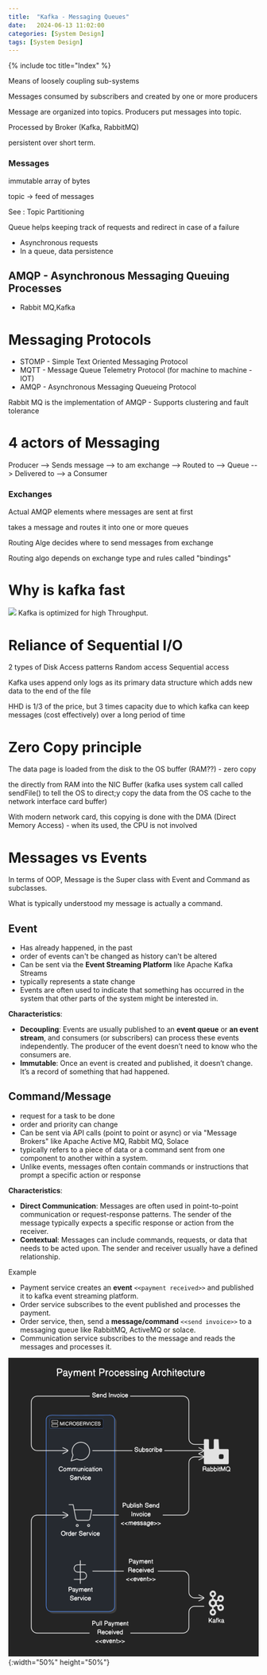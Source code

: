 ```yaml
---
title:  "Kafka - Messaging Queues"
date:   2024-06-13 11:02:00
categories: [System Design]
tags: [System Design]
---
```

{% include toc title="Index" %}

Means of loosely coupling sub-systems

Messages consumed by subscribers and created by one or more producers

Message are organized into topics. Producers put messages into topic.

Processed by Broker (Kafka, RabbitMQ)

persistent over short term.

### Messages
immutable array of bytes

topic -> feed of messages

See : Topic Partitioning

Queue helps keeping track of requests and redirect in case of a failure

- Asynchronous requests
- In a queue, data persistence

## AMQP - Asynchronous Messaging Queuing Processes
- Rabbit MQ,Kafka

# Messaging Protocols

- STOMP - Simple Text Oriented Messaging Protocol
- MQTT - Message Queue Telemetry Protocol (for machine to machine - IOT)
- AMQP - Asynchronous Messaging Queueing Protocol 

Rabbit MQ is the implementation of AMQP - Supports clustering and fault tolerance

# 4 actors of Messaging 

Producer --> Sends message --> to am exchange --> Routed to --> Queue --> Delivered to --> a Consumer

### Exchanges 
Actual AMQP elements where messages are sent at first

takes a message and routes it into one or more queues

Routing Alge decides where to send messages from exchange

Routing algo depends on exchange type and rules called "bindings"


# Why is kafka fast
![](https://www.youtube.com/watch?v=UNUz1-msbOM)
Kafka is optimized for high Throughput. 

# Reliance of Sequential I/O

2 types of Disk Access patterns
Random access
Sequential access

Kafka uses append only logs as its primary data structure which adds new data to the end of the file

HHD is 1/3 of the price, but 3 times capacity due to which kafka can keep messages (cost effectively) over a long period of time

# Zero Copy principle


The data page is loaded from the disk to the OS buffer (RAM??) - zero copy

the directly from RAM into the NIC Buffer (kafka uses system call called sendFile() 
to tell the OS to direct;y copy the data from the OS cache to the network interface card buffer)

With modern network card, this copying is done with the DMA (Direct Memory Access) - when its used, the CPU is not involved

# Messages vs Events

In terms of OOP, Message is the Super class with Event and Command as subclasses.

What is typically understood my message is actually a command.

## Event
- Has already happened, in the past
- order of events can't be changed as history can't be altered
- Can be sent via the **Event Streaming Platform** like Apache Kafka Streams
- typically represents a state change
- Events are often used to indicate that something has occurred in the system that other parts of the system might be interested in.

**Characteristics**:
- **Decoupling**: Events are usually published to an **event queue** or **an event stream**,
and consumers (or subscribers) can process these events independently. 
The producer of the event doesn’t need to know who the consumers are.
- **Immutable**: Once an event is created and published, it doesn’t change. 
It’s a record of something that had happened.

## Command/Message
- request for a task to be done
- order and priority can change
- Can be sent via API calls (point to point or async) or via "Message Brokers" like Apache Active MQ, Rabbit MQ, Solace
- typically refers to a piece of data or a command sent from one component to another within a system. 
- Unlike events, messages often contain commands or instructions that prompt a specific action or response

**Characteristics**:
- **Direct Communication**: Messages are often used in point-to-point communication or request-response patterns. The sender of the message typically expects a specific response or action from the receiver.
- **Contextual**: Messages can include commands, requests, or data that needs to be acted upon. 
The sender and receiver usually have a defined relationship.


Example

- Payment service creates an **event** `<<payment received>>` and published it to kafka event streaming platform. 
- Order service subscribes to the event published and processes the payment.
- Order service, then, send a **message/command** `<<send invoice>>` to a messaging queue like RabbitMQ, ActiveMQ or solace. 
- Communication service subscribes to the message and reads the messages and processes it. 

![paymentProcessingArchitecture.png](../../assets/images/paymentProcessingArchitecture.png){:width="50%" height="50%"}
